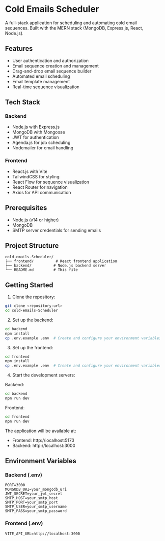 # Cold Emails Scheduler

A full-stack application for scheduling and automating cold email sequences. Built with the MERN stack (MongoDB, Express.js, React, Node.js).

## Features

- User authentication and authorization
- Email sequence creation and management
- Drag-and-drop email sequence builder
- Automated email scheduling
- Email template management
- Real-time sequence visualization

## Tech Stack

### Backend
- Node.js with Express.js
- MongoDB with Mongoose
- JWT for authentication
- Agenda.js for job scheduling
- Nodemailer for email handling

### Frontend
- React.js with Vite
- TailwindCSS for styling
- React Flow for sequence visualization
- React Router for navigation
- Axios for API communication

## Prerequisites

- Node.js (v14 or higher)
- MongoDB
- SMTP server credentials for sending emails

## Project Structure

```
cold-emails-Scheduler/
├── frontend/          # React frontend application
├── backend/          # Node.js backend server
└── README.md         # This file
```

## Getting Started

1. Clone the repository:
```bash
git clone <repository-url>
cd cold-emails-Scheduler
```

2. Set up the backend:
```bash
cd backend
npm install
cp .env.example .env  # Create and configure your environment variables
```

3. Set up the frontend:
```bash
cd frontend
npm install
cp .env.example .env  # Create and configure your environment variables
```

4. Start the development servers:

Backend:
```bash
cd backend
npm run dev
```

Frontend:
```bash
cd frontend
npm run dev
```

The application will be available at:
- Frontend: http://localhost:5173
- Backend: http://localhost:3000

## Environment Variables

### Backend (.env)
```
PORT=3000
MONGODB_URI=your_mongodb_uri
JWT_SECRET=your_jwt_secret
SMTP_HOST=your_smtp_host
SMTP_PORT=your_smtp_port
SMTP_USER=your_smtp_username
SMTP_PASS=your_smtp_password
```

### Frontend (.env)
```
VITE_API_URL=http://localhost:3000
```


